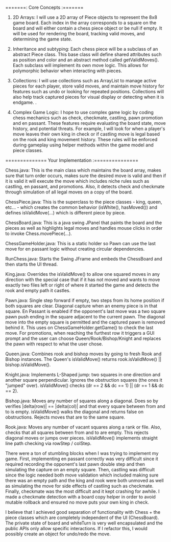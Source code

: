 =======: Core Concepts :=======

  1. 2D Arrays: I will use a 2D array of Piece objects to represent the 8x8 game board. Each index in the array
  corresponds to a square on the board and will either contain a chess piece object or be null if empty. It will be
  used for rendering the board, tracking valid moves, and determining the game state.

  2. Inheritance and subtyping: Each chess piece will be a subclass of an abstract Piece class. This base class will
  define shared attributes such as position and color and an abstract method called getValidMoves().
  Each subclass will implement its own move logic. This allows for polymorphic behavior when interacting with pieces.

  3. Collections: I will use collections such as ArrayList to manage active pieces for each player, store valid moves,
  and maintain move history for features such as undo or looking for repeated positions. Collections will also help
  track captured pieces for visual display or detecting when it is endgame. .

  4. Complex Game Logic: I hope to use complex game logic by coding chess mechanics such as check, checkmate, castling,
  pawn promotion and en passant. These features require evaluating the board state, move history, and potential threats.
  For example, I will look for when a player's move leaves their own king in check or if castling move is legal based on
  the rook and king movement history. These rules will be enforced during gameplay using helper methods within the game
  model and piece classes.


============== Your Implementation :===============

Chess.java:
This is the main class which maintains the board array, makes sure that turn order occurs, makes sure the desired move
is valid and then if it is valid it will execute the move which includes niche rules such as castling, en passant, and
promotions. Also, it detects check and checkmate through simulation of all legal moves on a copy of the board.

ChessPiece.java:
This is the superclass to the piece classes - king, queen, etc... - which creates the common behavior (isWhite(),
hasMoved()) and defines isValidMove(...) which is different piece by piece.

ChessBoard.java:
This is a java swing JPanel that paints the board and the pieces as well as highlights legal moves and handles mouse
clicks in order to invoke Chess.movePiece(...).

ChessGameHolder.java:
This is a static holder so Pawn can use the last move for en passant logic without creating circular dependencies.

RunChess.java:
Starts the Swing JFrame and embeds the ChessBoard and then starts the UI thread.

King.java:
Overrides the isValidMove() to allow one squared moves in any direction with the special case that if it has not moved
and wants to move exactly two files left or right of where it started the game and detects the rook and empty path it
castles.

Pawn.java:
Single step forward if empty, two steps from its home position if both squares are clear. Diagonal capture when an enemy
piece is in that square. En Passant is enabled if the opponent's last move was a two square pawn push ending in the
square adjacent to the current pawn. The diagonal move into the empty square is permitted and the captured pawn is
removed behind it. This uses on ChessGameHolder.getGame() to check the last move. For promotions, when reaching the
furthest row it triggers a GUI prompt and the user can choose Queen/Rook/Bishop/Knight and replaces the pawn with
respect to what the user chose.

Queen.java:
Combines rook and bishop moves by going to fresh Rook and Bishop instances. The Queen's isValidMove() returns
rook.isValidMove() || bishop.isValidMove().

Knight.java:
Implements L-Shaped jump: two squares in one direction and another square perpendicular. Ignores the obstruction
squares (the ones it "jumped" over). isValidMove() checks (dr == 2 && dc == 1) || (dr == 1 && dc == 2).

Bishop.java:
Moves any number of squares along a diagonal. Does so by verifies |delta(row)| == |delta(col)| and that every square
between from and to is empty. isValidMove() walks the diagonal and returns false on obstructions. Rejects moves that
are to the same square.

Rook.java:
Moves any number of vacant squares along a rank or file. Also, checks that all squares between from and to are empty.
This rejects diagonal moves or jumps over pieces. isValidMove() implements straight line path checking via
rowStep / colStep.

There were a ton of stumbling blocks when I was trying to implement my game. First, implementing en passant
correctly was very difficult since it required recording the opponent's last pawn double step and then simulating
the capture on an empty square. Then, castling was difficult since the logic needed both move validation which included
making sure there was an empty path and the king and rook were both unmoved as well as simulating the move for side
effects of castling such as checkmate. Finally, checkmate was the most difficult and it kept crashing for awhile. I
made a checkmate detection with a board copy helper in order to avoid mutable rollback and ensured no move puts your
own king in check.

I believe that I achieved good separation of functionality with Chess + the piece classes which are completely
independent of the UI (ChessBoard). The private state of board and whiteTurn is very well encapsulated and the public
APIs only allow specific interactions. If I refactor this, I would possibly create an object for undo/redo the move.
